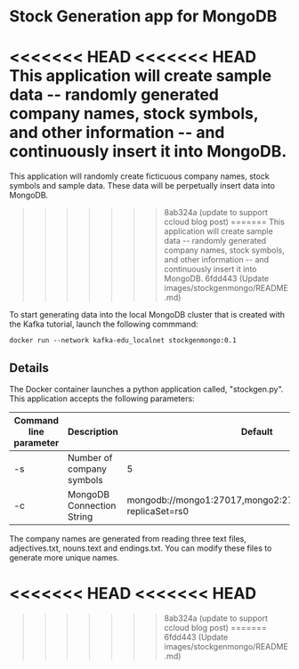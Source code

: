 # Stock Generation app for MongoDB

<<<<<<< HEAD
<<<<<<< HEAD
This application will create sample data -- randomly generated company names, stock symbols, and other information -- and continuously insert it into MongoDB. 
=======
This application will randomly create ficticuous company names, stock symbols and sample data.  These data will be perpetually insert data into MongoDB.  
>>>>>>> 8ab324a (update to support ccloud blog post)
=======
This application will create sample data -- randomly generated company names, stock symbols, and other information -- and continuously insert it into MongoDB. 
>>>>>>> 6fdd443 (Update images/stockgenmongo/README.md)

To start generating data into the local MongoDB cluster that is created with the Kafka tutorial, launch the following commmand:

```
docker run --network kafka-edu_localnet stockgenmongo:0.1
```




## Details
The Docker container launches a python application called, "stockgen.py".  This application accepts the following parameters:

| Command line parameter | Description  | Default |
|--|--|--|
|-s  | Number of company symbols  | 5 |
|-c  | MongoDB Connection String  | mongodb://mongo1:27017,mongo2:27018,mongo3:27019/?replicaSet=rs0 |

The company names are generated from reading three text files, adjectives.txt, nouns.text and endings.txt.  You can modify these files to generate more unique names.

<<<<<<< HEAD
<<<<<<< HEAD
=======

>>>>>>> 8ab324a (update to support ccloud blog post)
=======
>>>>>>> 6fdd443 (Update images/stockgenmongo/README.md)

